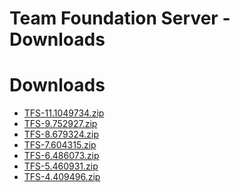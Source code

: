 
Team Foundation Server - Downloads
==================================

# Downloads

- [TFS-11.1049734.zip](https://raw.githubusercontent.com/UrbanCode/IBM-UCB-PLUGINS/main/files/TFS/TFS-11.1049734.zip)
- [TFS-9.752927.zip](https://raw.githubusercontent.com/UrbanCode/IBM-UCB-PLUGINS/main/files/TFS/TFS-9.752927.zip)
- [TFS-8.679324.zip](https://raw.githubusercontent.com/UrbanCode/IBM-UCB-PLUGINS/main/files/TFS/TFS-8.679324.zip)
- [TFS-7.604315.zip](https://raw.githubusercontent.com/UrbanCode/IBM-UCB-PLUGINS/main/files/TFS/TFS-7.604315.zip)
- [TFS-6.486073.zip](https://raw.githubusercontent.com/UrbanCode/IBM-UCB-PLUGINS/main/files/TFS/TFS-6.486073.zip)
- [TFS-5.460931.zip](https://raw.githubusercontent.com/UrbanCode/IBM-UCB-PLUGINS/main/files/TFS/TFS-5.460931.zip)
- [TFS-4.409496.zip](https://raw.githubusercontent.com/UrbanCode/IBM-UCB-PLUGINS/main/files/TFS/TFS-4.409496.zip)
